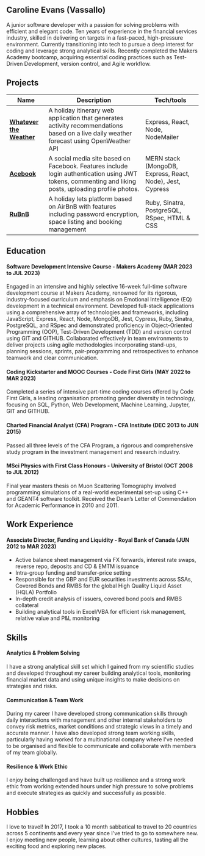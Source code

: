 ## Caroline Evans (Vassallo)

A junior software developer with a passion for solving problems with efficient and elegant code. Ten years of experience in the financial services industry, skilled in delivering on targets in a fast-paced, high-pressure environment. Currently transitioning into tech to pursue a deep interest for coding and leverage strong analytical skills. Recently completed the Makers Academy bootcamp, acquiring essential coding practices such as Test-Driven Development, version control, and Agile workflow.

## Projects

| Name                                                                         | Description                                                                                                                                           | Tech/tools                                                |
| ---------------------------------------------------------------------------- | ----------------------------------------------------------------------------------------------------------------------------------------------------- | --------------------------------------------------------- |
| [**Whatever the Weather**](https://github.com/lplclaremont/ep3-raining-mern) | A holiday itinerary web application that generates activity recommendations based on a live daily weather forecast using OpenWeather API              | Express, React, Node, NodeMailer                          |
| [**Acebook**](https://github.com/ev-th/acebook-fire)                         | A social media site based on Facebook. Features include login authentication using JWT tokens, commenting and liking posts, uploading profile photos. | MERN stack (MongoDB, Express, React, Node), Jest, Cypress |
| [**RuBnB**](https://github.com/michael-szczepanski/ruBnB)                    | A holiday lets platform based on AirBnB with features including password encryption, space listing and booking management                             | Ruby, Sinatra, PostgreSQL, RSpec, HTML & CSS              |

## Education

#### Software Development Intensive Course - Makers Academy (MAR 2023 to JUL 2023)

Engaged in an intensive and highly selective 16-week full-time software development course at Makers Academy, renowned for its rigorous, industry-focused curriculum and emphasis on Emotional Intelligence (EQ) development in a technical environment. Developed full-stack applications using a comprehensive array of technologies and frameworks, including JavaScript, Express, React, Node, MongoDB, Jest, Cypress, Ruby, Sinatra, PostgreSQL, and RSpec and demonstrated proficiency in Object-Oriented Programming (OOP), Test-Driven Development (TDD) and version control using GIT and GITHUB. Collaborated effectively in team environments to deliver projects using agile methodologies incorporating stand-ups, planning sessions, sprints, pair-programming and retrospectives to enhance teamwork and clear communication.

#### Coding Kickstarter and MOOC Courses - Code First Girls (MAY 2022 to MAR 2023)

Completed a series of intensive part-time coding courses offered by Code First Girls, a leading organisation promoting gender diversity in technology, focusing on SQL, Python, Web Development, Machine Learning, Jupyter, GIT and GITHUB.

#### Charted Financial Analyst (CFA) Program - CFA Institute (DEC 2013 to JUN 2015)

Passed all three levels of the CFA Program, a rigorous and comprehensive study program in the investment management and research industry.

#### MSci Physics with First Class Honours - University of Bristol (OCT 2008 to JUL 2012)

Final year masters thesis on Muon Scattering Tomography involved programming simulations of a real-world experimental set-up using C++ and GEANT4 software toolkit. Received the Dean’s Letter of Commendation for Academic Performance in 2010 and 2011.

## Work Experience

#### Associate Director, Funding and Liquidity - Royal Bank of Canada (JUN 2012 to MAR 2023)

- Active balance sheet management via FX forwards, interest rate swaps, reverse repo, deposits and CD & EMTM issuance
- Intra-group funding and transfer-price setting
- Responsible for the GBP and EUR securities investments across SSAs, Covered Bonds and RMBS for the global High Quality Liquid Asset (HQLA) Portfolio
- In-depth credit analysis of issuers, covered bond pools and RMBS collateral
- Building analytical tools in Excel/VBA for efficient risk management, relative value and P&L monitoring

## Skills

#### Analytics & Problem Solving

I have a strong analytical skill set which I gained from my scientific studies and developed throughout my career building analytical tools, monitoring financial market data and using unique insights to make decisions on strategies and risks.

#### Communication & Team Work

During my career I have developed strong communication skills through daily interactions with management and other internal stakeholders to convey risk metrics, market conditions and strategic views in a timely and accurate manner. I have also developed strong team working skills, particularly having worked for a multinational company where I've needed to be organised and flexible to communicate and collaborate with members of my team globally.

#### Resilience & Work Ethic

I enjoy being challenged and have built up resilience and a strong work ethic from working extended hours under high pressure to solve problems and execute strategies as quickly and successfully as possible.

## Hobbies

I love to travel! In 2017, I took a 10 month sabbatical to travel to 20 countries across 5 continents and every year since I've tried to go to somewhere new. I enjoy meeting new people, learning about other cultures, tasting all the exciting food and exploring new places.
